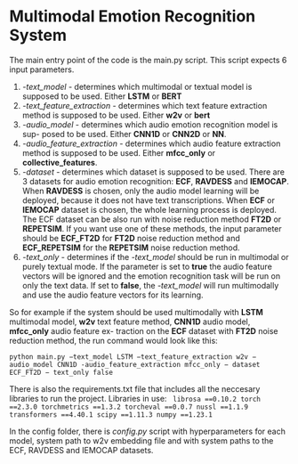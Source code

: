 # Multimodal Emotion Recognition System
The main entry point of the code is the main.py script. This script expects 6 input
parameters.
1. *-text_model* - determines which multimodal or textual model is supposed
to be used. Either **LSTM** or **BERT**
2. *-text_feature_extraction* - determines which text feature extraction method
is supposed to be used. Either **w2v** or **bert**
3. *-audio_model* - determines which audio emotion recognition model is sup-
posed to be used. Either **CNN1D** or **CNN2D** or **NN**.
4. *-audio_feature_extraction* - determines which audio feature extraction
method is supposed to be used. Either **mfcc_only** or **collective_features**.
5. *-dataset* - determines which dataset is supposed to be used. There are 3
datasets for audio emotion recognition: **ECF**, **RAVDESS** and **IEMOCAP**.
When **RAVDESS** is chosen, only the audio model learning will be deployed,
because it does not have text transcriptions. When **ECF** or **IEMOCAP** dataset
is chosen, the whole learning process is deployed. The ECF dataset can be
also run with noise reduction method **FT2D** or **REPETSIM**. If you want use
one of these methods, the input parameter should be **ECF_FT2D** for **FT2D**
noise reduction method and **ECF_REPETSIM** for the **REPETSIM** noise
reduction method.
6. *-text_only* - determines if the *-text_model* should be run in multimodal or
purely textual mode. If the parameter is set to **true** the audio feature vectors
will be ignored and the emotion recognition task will be run on only the text
data. If set to **false**, the *-text_model* will run multimodally and use the audio
feature vectors for its learning.


So for example if the system should be used multimodally with **LSTM** multimodal
model, **w2v** text feature method, **CNN1D** audio model, **mfcc_only** audio feature ex-
traction on the **ECF** dataset with **FT2D** noise reduction method, the run command
would look like this:

`python main.py −text_model LSTM −text_feature_extraction w2v − audio_model CNN1D
-audio_feature_extraction mfcc_only − dataset ECF_FT2D − text_only false`

There is also the requirements.txt file that includes all the neccesary libraries
to run the project. Libraries in use:
`
librosa ==0.10.2
torch ==2.3.0
torchmetrics ==1.3.2
torcheval ==0.0.7
nussl ==1.1.9
transformers ==4.40.1
scipy ==1.11.3
numpy ==1.23.1`

In the config folder, there is *config.py* script with hyperparameters for each
model, system path to w2v embedding file and with system paths to the ECF, RAVDESS
and IEMOCAP datasets.
